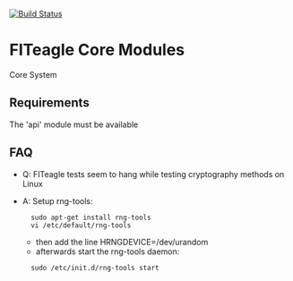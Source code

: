 [![Build Status](https://travis-ci.org/FITeagle/core.svg?branch=master)](https://travis-ci.org/FITeagle/core)

FITeagle Core Modules
=====================

Core System

Requirements
---

  The 'api' module must be available


FAQ
---
* Q: FITeagle tests seem to hang while testing cryptography methods on Linux
* A: Setup rng-tools:

  ```
    sudo apt-get install rng-tools
    vi /etc/default/rng-tools
  ```
  * then add the line HRNGDEVICE=/dev/urandom
  * afterwards start the rng-tools daemon:

  ```
    sudo /etc/init.d/rng-tools start
  ```
